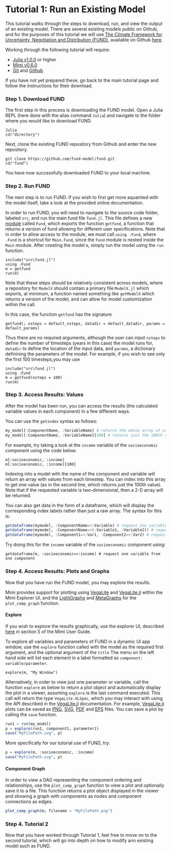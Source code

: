 # Tutorial 1: Run an Existing Model

This tutorial walks through the steps to download, run, and view the output of an existing model.  There are several existing models public on Github, and for the purposes of this tutorial we will use [The Climate Framework for Uncertainty, Negotiation and Distribution (FUND)](http://www.fund-model.org), available on Github [here](https://github.com/fund-model/fund).

Working through the following tutorial will require:

- [Julia v1.0.0](https://julialang.org/downloads/) or higher
- [Mimi v0.6.0](https://github.com/anthofflab/Mimi.jl) 
- [Git](https://git-scm.com/downloads) and [Github](https://github.com)

If you have not yet prepared these, go back to the main tutorial page and follow the instructions for their download.  

### Step 1. Download FUND

The first step in this process is downloading the FUND model.  Open a Julia REPL (here done with the alias command `Julia`) and navigate to the folder where you would like to download FUND.

```
Julia 
cd("directory")
```

Next, clone the existing FUND repository from Github and enter the new repository.
```
git clone https://github.com/fund-model/fund.git
cd("fund")
```

You have now successfully downloaded FUND to your local machine.

### Step 2. Run FUND

The next step is to run FUND.  If you wish to first get more aquainted with the model itself, take a look at the provided online documentation.  

In order to run FUND, you will need to navigate to the source code folder, labeled `src`, and run the main fund file `fund.jl`.  This file defines a new [module](https://docs.julialang.org/en/v1/manual/modules/index.html) called `Fund`, which exports the function `getfund`, a function that returns a version of fund allowing for different user specifications.  Note that in order to allow access to the module, we must call `using .Fund`, where `.Fund` is a shortcut for `Main.Fund`, since the `Fund` module is nested inside the `Main` module. After creating the model `m`, simply run the model using the `run` function.

```
include("src\fund.jl")
using .Fund
m = getfund
run(m)
```

Note that these steps should be relatively consistent across models, where a repository for `ModelX` should contain a primary file `ModelX.jl` which exports, at minimum, a function named something like `getModelX` which returns a version of the model, and can allow for model customization within the call.

In this case, the function `getfund` has the signature
``` 
getfund(; nsteps = default_nsteps, datadir = default_datadir, params = default_params)
```
Thus there are no required arguments, although the user can input `nsteps` to define the number of timesteps (years in this case) the model runs for, `datadir` to define the location of the input data, and `params`, a dictionary definining the parameters of the model.  For example, if you wish to see only the first 100 timesteps,you may use
```
include("src\fund.jl")
using .Fund
m = getfund(nsteps = 100)
run(m)
```
### Step 3. Access Results: Values
After the model has been run, you can access the results (the calculated variable values in each component) in a few different ways.

You can use the `getindex` syntax as follows:

```julia
my_model[:ComponentName, :VariableName] # returns the whole array of values
my_model[:ComponentName, :VariableName][100] # returns just the 100th value

```
For example, try taking a look at the `income` variable of the `socioeconomic` component using the code below:
```
m[:socioeconomic, :income] 
m[:socioeconomic, :income][100] 
```

Indexing into a model with the name of the component and variable will return an array with values from each timestep.
You can index into this array to get one value (as in the second line, which returns just the 100th value). Note that if the requested variable is two-dimensional, then a 2-D array will be returned.

You can also get data in the form of a dataframe, which will display the corresponding index labels rather than just a raw array. The syntax for this is:

```julia
getdataframe(mymodel, :ComponentName=>:Variable) # request one variable from one component
getdataframe(mymodel, :ComponentName=>(:Variable1, :Variable2)) # request multiple variables from the same component
getdataframe(mymodel, :Component1=>:Var1, :Component2=>:Var2) # request variables from different components

```

Try doing this for the `income` variable of the `socioeconomic` component using:
```
getdataframe(m, :socioeconomic=>:income) # request one variable from one component
```

### Step 4. Access Results: Plots and Graphs

Now that you have run the FUND model, you may explore the results.  

Mimi provides support for plotting using [VegaLite](https://github.com/vega/vega-lite) and [VegaLite.jl](https://github.com/fredo-dedup/VegaLite.jl) within the Mimi Explorer UI, and the [LightGraphs](https://github.com/JuliaGraphs/LightGraphs.jl) and [MetaGraphs](https://github.com/JuliaGraphs/MetaGraphs.jl) for the `plot_comp_graph` function.

#### Explore

If you wish to explore the results graphically, use the explorer UI, described [here](http://anthofflab.berkeley.edu/Mimi.jl/stable/userguide/#Plotting-and-the-Explorer-UI-1) in section 5 of the Mimi User Guide.

To explore all variables and parameters of FUND in a dynamic UI app window, use the `explore` function called with the model as the required first argument, and the optional argument of the `title`  The menu on the left hand side will list each element in a label formatted as `component: variable/parameter`.
```
explore(m, "My Window")
```
Alternatively, in order to view just one parameter or variable, call the function `explore` as below to return a plot object and automatically display the plot in a viewer, assuming `explore` is the last command executed.  This call will return the type `VegaLite.VLSpec`, which you may interact with using the API described in the [VegaLite.jl](https://github.com/fredo-dedup/VegaLite.jl) documentation.  For example, [VegaLite.jl](https://github.com/fredo-dedup/VegaLite.jl) plots can be saved as [PNG](https://en.wikipedia.org/wiki/Portable_Network_Graphics), [SVG](https://en.wikipedia.org/wiki/Scalable_Vector_Graphics), [PDF](https://en.wikipedia.org/wiki/PDF) and [EPS](https://en.wikipedia.org/wiki/Encapsulated_PostScript) files. You can save a plot by calling the `save` function.

```julia
run1 = run(my_model)
p = explore(run1, component1, parameter1)
save("MyFilePath.svg", p)
```
More specifically for our tutorial use of FUND, try:

```julia
p = explore(m, :socioeconomic, :income)
save("MyFilePath.svg", p)
```

#### Component Graph

In order to view a DAG representing the component ordering and relationships, use the `plot_comp_graph` function to view a plot and optionally save it to a file. This function returns a plot object displayed in the viewer and showing a graph with components as nodes and component connections as edges.

```julia
plot_comp_graph(m; filename = "MyFilePath.png")
```
### Step 4. Tutorial 2

Now that you have worked through Tutorial 1, feel free to move on to the second tutorial, which will go into depth on how to modify ann existing model such as FUND.